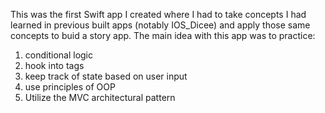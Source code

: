 This was the first Swift app I created where I had to take concepts I had learned in previous built apps (notably IOS_Dicee) and apply those same concepts to buid a story app. The main idea with this app was to practice: 

1. conditional logic 
2. hook into tags
3. keep track of state based on user input
4. use principles of OOP 
5. Utilize the MVC architectural pattern


